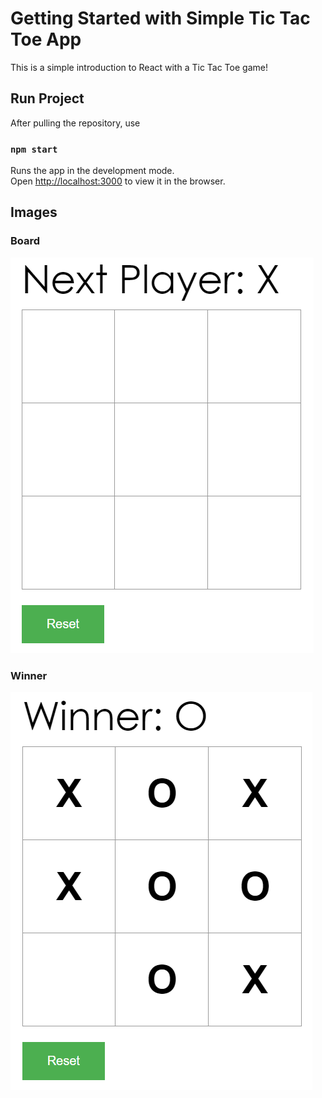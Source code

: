 # Getting Started with Simple Tic Tac Toe App

This is a simple introduction to React with a Tic Tac Toe game!

## Run Project

After pulling the repository, use

### `npm start`

Runs the app in the development mode.\
Open [http://localhost:3000](http://localhost:3000) to view it in the browser.

## Images

### Board
![Board](https://github.com/quinnha/react-tic-tac-toe/blob/main/images/board.PNG)

### Winner
![Winner](https://github.com/quinnha/react-tic-tac-toe/blob/main/images/winner.PNG)
